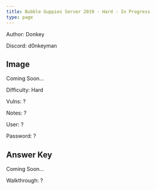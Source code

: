 ```yaml
---
title: Bubble Guppies Server 2019 - Hard - In Progress
type: page
---
```


Author: Donkey

Discord: d0nkeyman

## Image

Coming Soon...

Difficulty: Hard

Vulns: ?

Notes: ?

User: ?

Password: ?

## Answer Key

Coming Soon...

Walkthrough: ?
